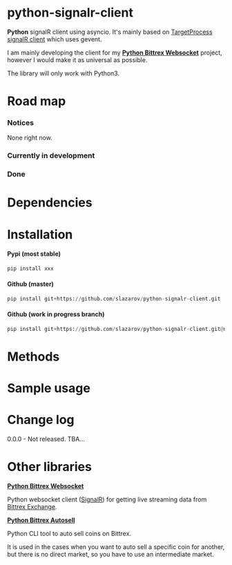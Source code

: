 # python-signalr-client
**Python** signalR client using asyncio.
It's mainly based on [TargetProcess signalR client](https://github.com/TargetProcess/signalr-client-py) which uses gevent.

I am mainly developing the client for my **[Python Bittrex Websocket](https://github.com/slazarov/python-bittrex-websocket)** project, however I would make it as universal as possible.

The library will only work with Python3.

# Road map

### Notices
None right now.

### Currently in development

### Done

# Dependencies

# Installation
#### Pypi (most stable)
```python
pip install xxx
```
#### Github (master)
```python
pip install git+https://github.com/slazarov/python-signalr-client.git
```
#### Github (work in progress branch)
```python
pip install git+https://github.com/slazarov/python-signalr-client.git@next-version-number
```
# Methods

# Sample usage

# Change log

0.0.0 - Not released. TBA...

# Other libraries
**[Python Bittrex Websocket](https://github.com/slazarov/python-bittrex-websocket)**

Python websocket client ([SignalR](https://pypi.python.org/pypi/signalr-client/0.0.7)) for getting live streaming data from [Bittrex Exchange](http://bittrex.com).


**[Python Bittrex Autosell](https://github.com/slazarov/python-bittrex-autosell)**

Python CLI tool to auto sell coins on Bittrex.

It is used in the cases when you want to auto sell a specific coin for another, but there is no direct market, so you have to use an intermediate market.